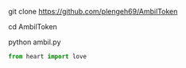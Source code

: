 git clone https://github.com/plengeh69/AmbilToken

cd AmbilToken

python ambil.py

```py
from heart import love
```
